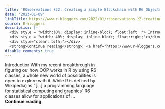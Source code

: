 ```yaml
---
title: 'RObservations #22: Creating a Simple Blockchain with R6 Objects'
date: '2022-01-09'
linkTitle: https://www.r-bloggers.com/2022/01/robservations-22-creating-a-simple-blockchain-with-r6-objects/
source: R-bloggers
description: |-
  <div style = "width:60%; display: inline-block; float:left; "> Introduction With my recent breakthrough in figuring out how OOP works in R by using R6 classes, a whole new world of possibilities is open to explore with it. While R is defined by Wikipedia) as “[…] a programming language for statistical computing and graphics” R6 classes allow for applications of ...</div>
  <div style = "width: 40%; display: inline-block; float:right;"></div>
  <div style="clear: both;"></div>
  <strong>Continue reading</strong>: <a href="https://www.r-bloggers.com/2022/01/robservations-22-creating-a-simple-blockchain- ...
disable_comments: true
---
```

<div style = "width:60%; display: inline-block; float:left; "> Introduction With my recent breakthrough in figuring out how OOP works in R by using R6 classes, a whole new world of possibilities is open to explore with it. While R is defined by Wikipedia) as “[…] a programming language for statistical computing and graphics” R6 classes allow for applications of ...</div>
<div style = "width: 40%; display: inline-block; float:right;"></div>
<div style="clear: both;"></div>
<strong>Continue reading</strong>: <a href="https://www.r-bloggers.com/2022/01/robservations-22-creating-a-simple-blockchain- ...